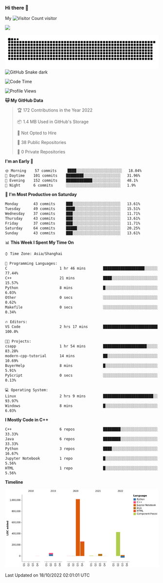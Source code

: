 ### Hi there 👋

My ![Visitor Count](https://profile-counter.glitch.me/bugcat9/count.svg) visitor
<!--
**bugcat9/bugcat9** is a ✨ _special_ ✨ repository because its `README.md` (this file) appears on your GitHub profile.

Here are some ideas to get you started:

- 🔭 I’m currently working on ...
- 🌱 I’m currently learning ...
- 👯 I’m looking to collaborate on ...
- 🤔 I’m looking for help with ...
- 💬 Ask me about ...
- 📫 How to reach me: ...
- 😄 Pronouns: ...
- ⚡ Fun fact: ...
-->
![](https://github-readme-stats.vercel.app/api?username=bugcat9)

![GitHub Snake Light](https://raw.githubusercontent.com/bugcat9/bugcat9/output/github-contribution-grid-snake.svg#gh-light-mode-only)
![GitHub Snake dark](github-snake-dark.svg#gh-dark-mode-only)


<!--START_SECTION:waka-->
![Code Time](http://img.shields.io/badge/Code%20Time-681%20hrs%2053%20mins-blue)

![Profile Views](http://img.shields.io/badge/Profile%20Views-0-blue)

**🐱 My GitHub Data** 

> 🏆 172 Contributions in the Year 2022
 > 
> 📦 1.4 MB Used in GitHub's Storage 
 > 
> 🚫 Not Opted to Hire
 > 
> 📜 38 Public Repositories 
 > 
> 🔑 0 Private Repositories  
 > 
**I'm an Early 🐤** 

```text
🌞 Morning    57 commits     ████░░░░░░░░░░░░░░░░░░░░░   18.04% 
🌆 Daytime    101 commits    ████████░░░░░░░░░░░░░░░░░   31.96% 
🌃 Evening    152 commits    ████████████░░░░░░░░░░░░░   48.1% 
🌙 Night      6 commits      ░░░░░░░░░░░░░░░░░░░░░░░░░   1.9%

```
📅 **I'm Most Productive on Saturday** 

```text
Monday       43 commits     ███░░░░░░░░░░░░░░░░░░░░░░   13.61% 
Tuesday      49 commits     ████░░░░░░░░░░░░░░░░░░░░░   15.51% 
Wednesday    37 commits     ███░░░░░░░░░░░░░░░░░░░░░░   11.71% 
Thursday     43 commits     ███░░░░░░░░░░░░░░░░░░░░░░   13.61% 
Friday       37 commits     ███░░░░░░░░░░░░░░░░░░░░░░   11.71% 
Saturday     64 commits     █████░░░░░░░░░░░░░░░░░░░░   20.25% 
Sunday       43 commits     ███░░░░░░░░░░░░░░░░░░░░░░   13.61%

```


📊 **This Week I Spent My Time On** 

```text
⌚︎ Time Zone: Asia/Shanghai

💬 Programming Languages: 
C                        1 hr 46 mins        ███████████████████░░░░░░   77.44% 
C++                      21 mins             ████░░░░░░░░░░░░░░░░░░░░░   15.57% 
Python                   8 mins              █░░░░░░░░░░░░░░░░░░░░░░░░   6.03% 
Other                    0 secs              ░░░░░░░░░░░░░░░░░░░░░░░░░   0.62% 
Makefile                 0 secs              ░░░░░░░░░░░░░░░░░░░░░░░░░   0.34%

🔥 Editors: 
VS Code                  2 hrs 17 mins       █████████████████████████   100.0%

🐱‍💻 Projects: 
csapp                    1 hr 54 mins        ████████████████████░░░░░   83.28% 
modern-cpp-tutorial      14 mins             ██░░░░░░░░░░░░░░░░░░░░░░░   10.69% 
BuyerHelp                8 mins              █░░░░░░░░░░░░░░░░░░░░░░░░   5.91% 
PyScript                 0 secs              ░░░░░░░░░░░░░░░░░░░░░░░░░   0.13%

💻 Operating System: 
Linux                    2 hrs 9 mins        ███████████████████████░░   93.97% 
Windows                  8 mins              █░░░░░░░░░░░░░░░░░░░░░░░░   6.03%

```

**I Mostly Code in C++** 

```text
C++                      6 repos             ████████░░░░░░░░░░░░░░░░░   33.33% 
Java                     6 repos             ████████░░░░░░░░░░░░░░░░░   33.33% 
Python                   3 repos             ████░░░░░░░░░░░░░░░░░░░░░   16.67% 
Jupyter Notebook         1 repo              █░░░░░░░░░░░░░░░░░░░░░░░░   5.56% 
HTML                     1 repo              █░░░░░░░░░░░░░░░░░░░░░░░░   5.56%

```


**Timeline**

![Chart not found](https://raw.githubusercontent.com/bugcat9/bugcat9/main/charts/bar_graph.png) 


 Last Updated on 18/10/2022 02:01:01 UTC
<!--END_SECTION:waka-->
